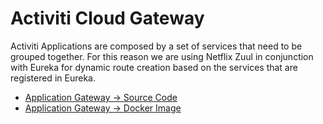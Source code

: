 # Activiti Cloud Gateway

Activiti Applications are composed by a set of services that need to be grouped together. For this reason we are using Netflix Zuul in conjunction with Eureka for dynamic route creation based on the services that are registered in Eureka.

* [Application Gateway -&gt; Source Code](http://)
* [Application Gateway -&gt; Docker Image](http://)


